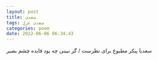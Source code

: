 ```yaml
---
layout: post
title: سعدی
tags: سعدی غزل
categories: poem
date: 2022-06-06 06:34:43
---
```


سعدیا پیکر مطبوع برای نظرست / گر نبینی چه بود فایده چشم بصیر
